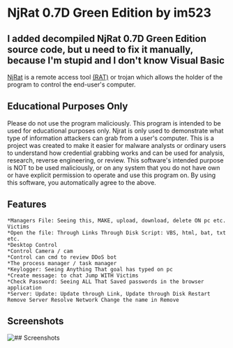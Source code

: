 # NjRat 0.7D Green Edition by im523
## I added decompiled NjRat 0.7D Green Edition source code, but u need to fix it manually, because I'm stupid and I don't know Visual Basic

[NjRat](https://en.wikipedia.org/wiki/NjRAT) is a remote access tool [(RAT)](https://en.wikipedia.org/wiki/Remote_desktop_software#RAT) or trojan which allows the holder of the program to control the end-user's computer.
## Educational Purposes Only

Please do not use the program maliciously. This program is intended to be used for educational purposes only. Njrat is only used to demonstrate what type of information attackers can grab from a user's computer. This is a project was created to make it easier for malware analysts or ordinary users to understand how credential grabbing works and can be used for analysis, research, reverse engineering, or review. This software's intended purpose is NOT to be used maliciously, or on any system that you do not have own or have explicit permission to operate and use this program on. By using this software, you automatically agree to the above.

## Features

    *Managers File: Seeing this, MAKE, upload, download, delete ON pc etc. Victims
    *Open the file: Through Links Through Disk Script: VBS, html, bat, txt etc.
    *Desktop Control
    *Control Camera / cam
    *Control can cmd to review DDoS bot
    *The process manager / task manager
    *Keylogger: Seeing Anything That goal has typed on pc
    *Create message: to chat Jump WITH Victims
    *Check Password: Seeing ALL That Saved passwords in the browser application
    *Server: Update: Update through Link, Update through Disk Restart Remove Server Resolve Network Change the name in Remove
## Screenshots
![## Screenshots](https://user-images.githubusercontent.com/65458800/115034575-574f4400-9ed4-11eb-9eed-f337fe50595f.png)
